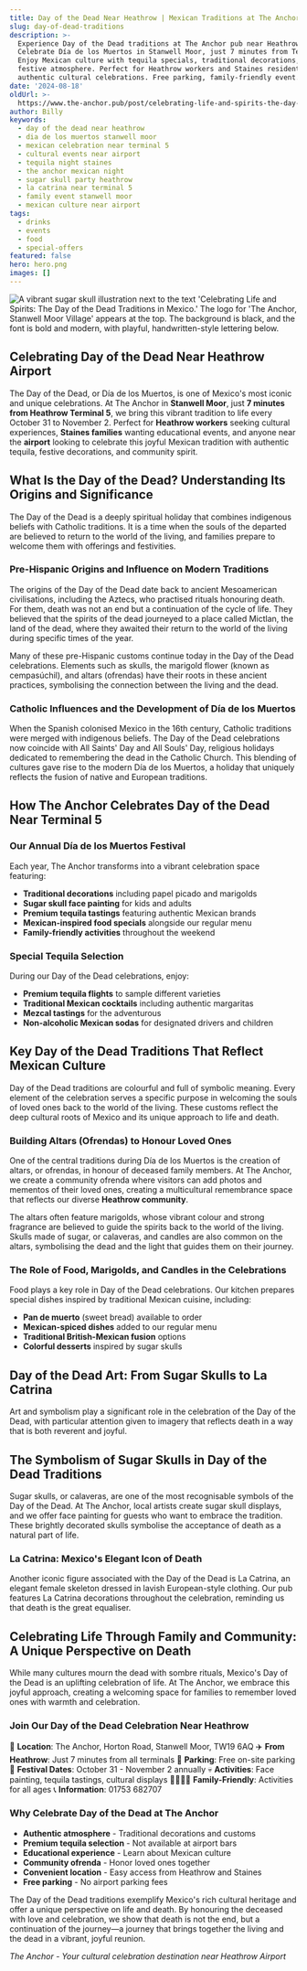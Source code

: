```yaml
---
title: Day of the Dead Near Heathrow | Mexican Traditions at The Anchor
slug: day-of-dead-traditions
description: >-
  Experience Day of the Dead traditions at The Anchor pub near Heathrow Airport.
  Celebrate Día de los Muertos in Stanwell Moor, just 7 minutes from Terminal 5.
  Enjoy Mexican culture with tequila specials, traditional decorations, and
  festive atmosphere. Perfect for Heathrow workers and Staines residents seeking
  authentic cultural celebrations. Free parking, family-friendly event.
date: '2024-08-18'
oldUrl: >-
  https://www.the-anchor.pub/post/celebrating-life-and-spirits-the-day-of-the-dead-t
author: Billy
keywords:
  - day of the dead near heathrow
  - dia de los muertos stanwell moor
  - mexican celebration near terminal 5
  - cultural events near airport
  - tequila night staines
  - the anchor mexican night
  - sugar skull party heathrow
  - la catrina near terminal 5
  - family event stanwell moor
  - mexican culture near airport
tags:
  - drinks
  - events
  - food
  - special-offers
featured: false
hero: hero.png
images: []
---
```


![A vibrant sugar skull illustration next to the text 'Celebrating Life and Spirits: The Day of the Dead Traditions in Mexico.' The logo for 'The Anchor, Stanwell Moor Village' appears at the top. The background is black, and the font is bold and modern, with playful, handwritten-style lettering below.](/content/blog/celebrating-life-and-spirits-the-day-of-the-dead-t/hero.png)

  

## Celebrating Day of the Dead Near Heathrow Airport

The Day of the Dead, or Día de los Muertos, is one of Mexico's most iconic and unique celebrations. At The Anchor in **Stanwell Moor**, just **7 minutes from Heathrow Terminal 5**, we bring this vibrant tradition to life every October 31 to November 2. Perfect for **Heathrow workers** seeking cultural experiences, **Staines families** wanting educational events, and anyone near the **airport** looking to celebrate this joyful Mexican tradition with authentic tequila, festive decorations, and community spirit.

  

## What Is the Day of the Dead? Understanding Its Origins and Significance

The Day of the Dead is a deeply spiritual holiday that combines indigenous beliefs with Catholic traditions. It is a time when the souls of the departed are believed to return to the world of the living, and families prepare to welcome them with offerings and festivities.

  

### Pre-Hispanic Origins and Influence on Modern Traditions

The origins of the Day of the Dead date back to ancient Mesoamerican civilisations, including the Aztecs, who practised rituals honouring death. For them, death was not an end but a continuation of the cycle of life. They believed that the spirits of the dead journeyed to a place called Mictlan, the land of the dead, where they awaited their return to the world of the living during specific times of the year.

  

Many of these pre-Hispanic customs continue today in the Day of the Dead celebrations. Elements such as skulls, the marigold flower (known as cempasúchil), and altars (ofrendas) have their roots in these ancient practices, symbolising the connection between the living and the dead.

  

### Catholic Influences and the Development of Día de los Muertos

When the Spanish colonised Mexico in the 16th century, Catholic traditions were merged with indigenous beliefs. The Day of the Dead celebrations now coincide with All Saints' Day and All Souls' Day, religious holidays dedicated to remembering the dead in the Catholic Church. This blending of cultures gave rise to the modern Día de los Muertos, a holiday that uniquely reflects the fusion of native and European traditions.

  

## How The Anchor Celebrates Day of the Dead Near Terminal 5

### Our Annual Día de los Muertos Festival

Each year, The Anchor transforms into a vibrant celebration space featuring:
- **Traditional decorations** including papel picado and marigolds
- **Sugar skull face painting** for kids and adults
- **Premium tequila tastings** featuring authentic Mexican brands
- **Mexican-inspired food specials** alongside our regular menu
- **Family-friendly activities** throughout the weekend

### Special Tequila Selection

During our Day of the Dead celebrations, enjoy:
- **Premium tequila flights** to sample different varieties
- **Traditional Mexican cocktails** including authentic margaritas
- **Mezcal tastings** for the adventurous
- **Non-alcoholic Mexican sodas** for designated drivers and children

## Key Day of the Dead Traditions That Reflect Mexican Culture

Day of the Dead traditions are colourful and full of symbolic meaning. Every element of the celebration serves a specific purpose in welcoming the souls of loved ones back to the world of the living. These customs reflect the deep cultural roots of Mexico and its unique approach to life and death.

  

### Building Altars (Ofrendas) to Honour Loved Ones

One of the central traditions during Día de los Muertos is the creation of altars, or ofrendas, in honour of deceased family members. At The Anchor, we create a community ofrenda where visitors can add photos and mementos of their loved ones, creating a multicultural remembrance space that reflects our diverse **Heathrow community**.

  

The altars often feature marigolds, whose vibrant colour and strong fragrance are believed to guide the spirits back to the world of the living. Skulls made of sugar, or calaveras, and candles are also common on the altars, symbolising the dead and the light that guides them on their journey.

  

### The Role of Food, Marigolds, and Candles in the Celebrations

Food plays a key role in Day of the Dead celebrations. Our kitchen prepares special dishes inspired by traditional Mexican cuisine, including:
- **Pan de muerto** (sweet bread) available to order
- **Mexican-spiced dishes** added to our regular menu
- **Traditional British-Mexican fusion** options
- **Colorful desserts** inspired by sugar skulls

  

## Day of the Dead Art: From Sugar Skulls to La Catrina

Art and symbolism play a significant role in the celebration of the Day of the Dead, with particular attention given to imagery that reflects death in a way that is both reverent and joyful.

  

## The Symbolism of Sugar Skulls in Day of the Dead Traditions

Sugar skulls, or calaveras, are one of the most recognisable symbols of the Day of the Dead. At The Anchor, local artists create sugar skull displays, and we offer face painting for guests who want to embrace the tradition. These brightly decorated skulls symbolise the acceptance of death as a natural part of life.

  

### La Catrina: Mexico's Elegant Icon of Death

Another iconic figure associated with the Day of the Dead is La Catrina, an elegant female skeleton dressed in lavish European-style clothing. Our pub features La Catrina decorations throughout the celebration, reminding us that death is the great equaliser.

  

## Celebrating Life Through Family and Community: A Unique Perspective on Death

While many cultures mourn the dead with sombre rituals, Mexico's Day of the Dead is an uplifting celebration of life. At The Anchor, we embrace this joyful approach, creating a welcoming space for families to remember loved ones with warmth and celebration.

  

### Join Our Day of the Dead Celebration Near Heathrow

📍 **Location**: The Anchor, Horton Road, Stanwell Moor, TW19 6AQ
✈️ **From Heathrow**: Just 7 minutes from all terminals
🚗 **Parking**: Free on-site parking
🌮 **Festival Dates**: October 31 - November 2 annually
💀 **Activities**: Face painting, tequila tastings, cultural displays
👨‍👩‍👧‍👦 **Family-Friendly**: Activities for all ages
📞 **Information**: 01753 682707

### Why Celebrate Day of the Dead at The Anchor

- **Authentic atmosphere** - Traditional decorations and customs
- **Premium tequila selection** - Not available at airport bars
- **Educational experience** - Learn about Mexican culture
- **Community ofrenda** - Honor loved ones together
- **Convenient location** - Easy access from Heathrow and Staines
- **Free parking** - No airport parking fees

The Day of the Dead traditions exemplify Mexico's rich cultural heritage and offer a unique perspective on life and death. By honouring the deceased with love and celebration, we show that death is not the end, but a continuation of the journey—a journey that brings together the living and the dead in a vibrant, joyful reunion.

*The Anchor - Your cultural celebration destination near Heathrow Airport*

